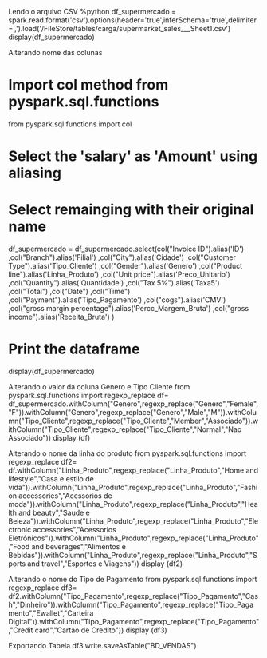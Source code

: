 
Lendo o arquivo CSV
%python
df_supermercado = spark.read.format('csv').options(header='true',inferSchema='true',delimiter=',').load('/FileStore/tables/carga/supermarket_sales___Sheet1.csv')
display(df_supermercado)


Alterando nome das colunas
# Import col method from pyspark.sql.functions
from pyspark.sql.functions import col
 
# Select the 'salary' as 'Amount' using aliasing
# Select remainging with their original name
df_supermercado = df_supermercado.select(col("Invoice ID").alias('ID')
                            ,col("Branch").alias('Filial')
                            ,col("City").alias('Cidade')
                            ,col("Customer Type").alias('Tipo_Cliente')
                            ,col("Gender").alias('Genero')
                            ,col("Product line").alias('Linha_Produto')
                            ,col("Unit price").alias('Preco_Unitario')
                            ,col("Quantity").alias('Quantidade')
                            ,col("Tax 5%").alias('Taxa5')
                            ,col("Total")
                            ,col("Date")
                            ,col("Time")
                            ,col("Payment").alias('Tipo_Pagamento')
                            ,col("cogs").alias('CMV')
                            ,col("gross margin percentage").alias('Percc_Margem_Bruta')
                            ,col("gross income").alias('Receita_Bruta')
                                                       )
                 
 
# Print the dataframe
display(df_supermercado)

Alterando o valor da coluna Genero e Tipo Cliente
from pyspark.sql.functions import regexp_replace
df= df_supermercado.withColumn("Genero",regexp_replace("Genero","Female","F")).withColumn("Genero",regexp_replace("Genero","Male","M")).withColumn("Tipo_Cliente",regexp_replace("Tipo_Cliente","Member","Associado")).withColumn("Tipo_Cliente",regexp_replace("Tipo_Cliente","Normal","Nao Associado"))
display (df)

Alterando o nome da linha do produto
from pyspark.sql.functions import regexp_replace
df2= df.withColumn("Linha_Produto",regexp_replace("Linha_Produto","Home and lifestyle","Casa e estilo de vida")).withColumn("Linha_Produto",regexp_replace("Linha_Produto","Fashion accessories","Acessorios de moda")).withColumn("Linha_Produto",regexp_replace("Linha_Produto","Health and beauty","Saude e Beleza")).withColumn("Linha_Produto",regexp_replace("Linha_Produto","Electronic accessories","Acessorios Eletrônicos")).withColumn("Linha_Produto",regexp_replace("Linha_Produto","Food and beverages","Alimentos e Bebidas")).withColumn("Linha_Produto",regexp_replace("Linha_Produto","Sports and travel","Esportes e Viagens"))
display (df2)

Alterando o nome do Tipo de Pagamento
from pyspark.sql.functions import regexp_replace
df3= df2.withColumn("Tipo_Pagamento",regexp_replace("Tipo_Pagamento","Cash","Dinheiro")).withColumn("Tipo_Pagamento",regexp_replace("Tipo_Pagamento","Ewallet","Carteira Digital")).withColumn("Tipo_Pagamento",regexp_replace("Tipo_Pagamento","Credit card","Cartao de Credito"))
display (df3)

Exportando Tabela
df3.write.saveAsTable("BD_VENDAS")
